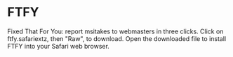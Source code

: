 # FTFY
Fixed That For You: report msitakes to webmasters in three clicks.
Click on ftfy.safariextz, then "Raw", to download. Open the downloaded file to install FTFY into your Safari web browser.
